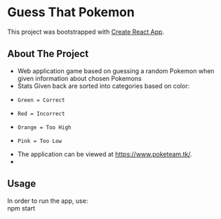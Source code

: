 # Guess That Pokemon

This project was bootstrapped with [Create React App](https://github.com/facebook/create-react-app).

## About The Project

- Web application game based on guessing a random Pokemon when given information about chosen Pokemons
- Stats Given back are sorted into categories based on color:
-     Green = Correct
-     Red = Incorrect
-     Orange = Too High
-     Pink = Too Low
- The application can be viewed at https://www.poketeam.tk/.
- 
## Usage
In order to run the app, use:\
npm start


